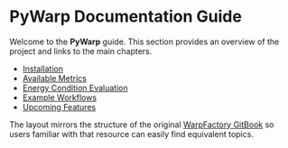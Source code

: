 # PyWarp Documentation Guide

Welcome to the **PyWarp** guide. This section provides an overview of the project and links to the main chapters.

- [Installation](installation.md)
- [Available Metrics](metrics.md)
- [Energy Condition Evaluation](energy_conditions.md)
- [Example Workflows](workflows.md)
- [Upcoming Features](features.md)

The layout mirrors the structure of the original [WarpFactory GitBook](https://applied-physics.gitbook.io/warp-factory) so users familiar with that resource can easily find equivalent topics.
